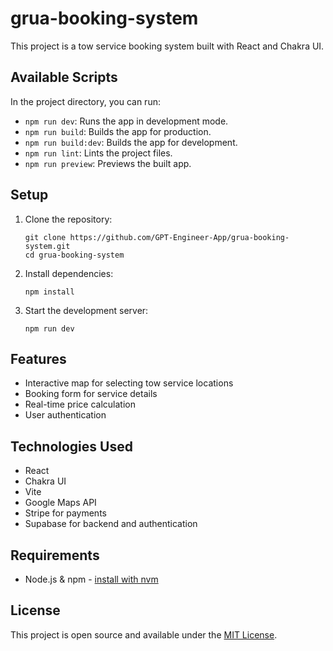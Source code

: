 # grua-booking-system

This project is a tow service booking system built with React and Chakra UI.

## Available Scripts

In the project directory, you can run:

- `npm run dev`: Runs the app in development mode.
- `npm run build`: Builds the app for production.
- `npm run build:dev`: Builds the app for development.
- `npm run lint`: Lints the project files.
- `npm run preview`: Previews the built app.

## Setup

1. Clone the repository:
   ```
   git clone https://github.com/GPT-Engineer-App/grua-booking-system.git
   cd grua-booking-system
   ```

2. Install dependencies:
   ```
   npm install
   ```

3. Start the development server:
   ```
   npm run dev
   ```

## Features

- Interactive map for selecting tow service locations
- Booking form for service details
- Real-time price calculation
- User authentication

## Technologies Used

- React
- Chakra UI
- Vite
- Google Maps API
- Stripe for payments
- Supabase for backend and authentication

## Requirements

- Node.js & npm - [install with nvm](https://github.com/nvm-sh/nvm#installing-and-updating)

## License

This project is open source and available under the [MIT License](LICENSE).

